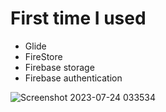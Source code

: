 # First time I used
- Glide
- FireStore
- Firebase storage
- Firebase authentication

  
![Screenshot 2023-07-24 033534](https://github.com/Kochipek/SocialMedia_firebase_android/assets/52817694/2c7bbc8c-8a8a-4dd5-8c70-88e208f070b9)
